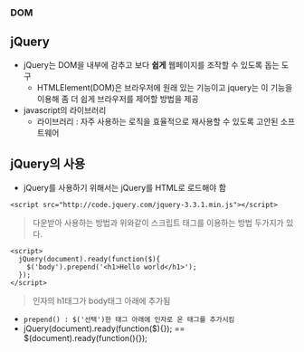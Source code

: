 ### DOM
## jQuery
- jQuery는 DOM을 내부에 감추고 보다 __쉽게__ 웹페이지를 조작할 수 있도록 돕는 도구
  - HTMLElement(DOM)은 브라우저에 원래 있는 기능이고 jquery는 이 기능을 이용해 좀 더 쉽게 브라우저를 제어할 방법을 제공
- javascript의 라이브러리
  - 라이브러리 : 자주 사용하는 로직을 효율적으로 재사용할 수 있도록 고안된 소프트웨어


## jQuery의 사용
- jQuery를 사용하기 위해서는 jQuery를 HTML로 로드해야 함
```
<script src="http://code.jquery.com/jquery-3.3.1.min.js"></script>
```
> 다운받아 사용하는 방법과 위와같이 스크립트 태그를 이용하는 방법 두가지가 있다.
```
<script>
  jQuery(document).ready(function($){
    $('body').prepend('<h1>Hello world</h1>');
  });
</script>
```
> 인자의 h1태그가 body태그 아래에 추가됨
- `prepend() : $('선택')한 태그 아래에 인자로 온 태그를 추가시킴`
- jQuery(document).ready(function($){}); == $(document).ready(function(){});
